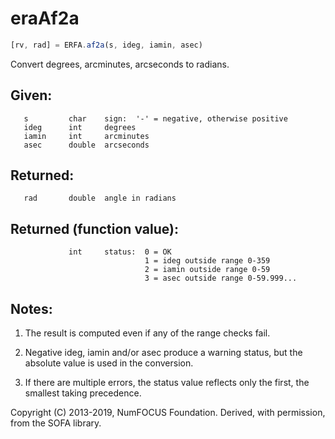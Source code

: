 # eraAf2a

```js
[rv, rad] = ERFA.af2a(s, ideg, iamin, asec)
```

Convert degrees, arcminutes, arcseconds to radians.

## Given:
```
   s         char    sign:  '-' = negative, otherwise positive
   ideg      int     degrees
   iamin     int     arcminutes
   asec      double  arcseconds
```

## Returned:
```
   rad       double  angle in radians
```

## Returned (function value):
```
             int     status:  0 = OK
                              1 = ideg outside range 0-359
                              2 = iamin outside range 0-59
                              3 = asec outside range 0-59.999...
```

## Notes:

1)  The result is computed even if any of the range checks fail.

2)  Negative ideg, iamin and/or asec produce a warning status, but
    the absolute value is used in the conversion.

3)  If there are multiple errors, the status value reflects only the
    first, the smallest taking precedence.

Copyright (C) 2013-2019, NumFOCUS Foundation.
Derived, with permission, from the SOFA library.
